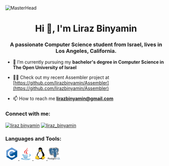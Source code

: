 
![MasterHead](https://cdn.dribbble.com/users/1803678/screenshots/3652824/media/ec8d4b3c350813be65b1711a528c5143.gif)

<h1 align="center">Hi 👋, I'm Liraz Binyamin</h1>
<h3 align="center">A passionate Computer Science student from Israel, lives in Los Angeles, California.</h3>

- 🌱 I’m currently pursuing my **bachelor's degree in Computer Science in The Open University of Israel**

- 👨‍💻 Check out my recent Assembler project at [https://github.com/lirazbinyamin/Assembler](https://github.com/lirazbinyamin/Assembler)

- 📫 How to reach me **lirazbinyamin@gmail.com**

<h3 align="left">Connect with me:</h3>
<p align="left">
<a href="https://linkedin.com/in/liraz-binyamin" target="blank"><img align="center" src="https://raw.githubusercontent.com/rahuldkjain/github-profile-readme-generator/master/src/images/icons/Social/linked-in-alt.svg" alt="liraz binyamin" height="30" width="40" /></a>
<a href="https://www.instagram.com/liraz_binyamin/" target="blank"><img align="center" src="https://raw.githubusercontent.com/rahuldkjain/github-profile-readme-generator/master/src/images/icons/Social/instagram.svg" alt="liraz_binyamin" height="30" width="40" /></a>
</p>

<h3 align="left">Languages and Tools:</h3>
<p align="left"> <a href="https://www.cprogramming.com/" target="_blank" rel="noreferrer"> <img src="https://raw.githubusercontent.com/devicons/devicon/master/icons/c/c-original.svg" alt="c" width="40" height="40"/> </a> <a href="https://www.java.com" target="_blank" rel="noreferrer"> <img src="https://raw.githubusercontent.com/devicons/devicon/master/icons/java/java-original.svg" alt="java" width="40" height="40"/> </a> <a href="https://www.linux.org/" target="_blank" rel="noreferrer"> <img src="https://raw.githubusercontent.com/devicons/devicon/master/icons/linux/linux-original.svg" alt="linux" width="40" height="40"/> </a> <a href="https://www.postgresql.org" target="_blank" rel="noreferrer"> <img src="https://raw.githubusercontent.com/devicons/devicon/master/icons/postgresql/postgresql-original-wordmark.svg" alt="postgresql" width="40" height="40"/> </a> </p>

